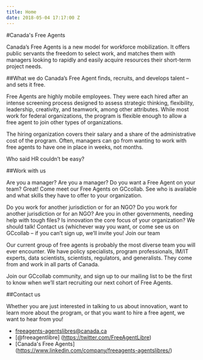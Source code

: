 ```yaml
---
title: Home
date: 2018-05-04 17:17:00 Z
---
```


#Canada's Free Agents

Canada’s Free Agents is a new model for workforce mobilization. It offers public servants the freedom to select work, and matches them with managers looking to rapidly and easily acquire resources their short-term project needs.

##What we do
Canada’s Free Agent finds, recruits, and develops talent – and sets it free.

Free Agents are highly mobile employees. They were each hired after an intense screening process designed to assess strategic thinking, flexibility, leadership, creativity, and teamwork, among other attributes. While most work for federal organizations, the program is flexible enough to allow a free agent to join other types of organizations.

The hiring organization covers their salary and a share of the administrative cost of the program. Often, managers can go from wanting to work with free agents to have one in place in weeks, not months.

Who said HR couldn’t be easy?

##Work with us

Are you a manager? Are you a manager? Do you want a Free Agent on your team? Great! Come meet our Free Agents on GCcollab. See who is available and what skills they have to offer to your organization.

Do you work for another jurisdiction or for an NGO? Do you work for another jurisdiction or for an NGO? Are you in other governments, needing help with tough files? Is innovation the core focus of your organization? We should talk! Contact us (whichever way you want, or come see us on GCcollab – if you can’t sign up, we’ll invite you!
Join our team

Our current group of free agents is probably the most diverse team you will ever encounter. We have policy specialists, program professionals, IM/IT experts, data scientists, scientists, regulators, and generalists. They come from and work in all parts of Canada.

Join our GCcollab community, and sign up to our mailing list to be the first to know when we’ll start recruiting our next cohort of Free Agents.

##Contact us

Whether you are just interested in talking to us about innovation, want to learn more about the program, or that you want to hire a free agent, we want to hear from you!

- [freeagents-agentslibres@canada.ca](mailto:freeagents-agentslibres@canada.ca) 
- [@freeagentlibre] (https://twitter.com/FreeAgentLibre)
- [Canada's Free Agents] (https://www.linkedin.com/company/freeagents-agentslibres/)